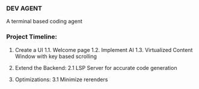 ### DEV AGENT
A terminal based coding agent

### Project Timeline:
1. Create a UI
    1.1. Welcome page
    1.2. Implement AI
    1.3. Virtualized Content Window with key based scrolling

2. Extend the Backend:
    2.1 LSP Server for accurate code generation

3. Optimizations:
    3.1 Minimize rerenders